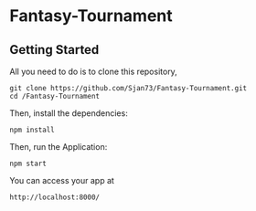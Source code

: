 # Fantasy-Tournament

## Getting Started

All you need to do is to clone this repository,


```
git clone https://github.com/Sjan73/Fantasy-Tournament.git
cd /Fantasy-Tournament
```

Then, install the dependencies:

```
npm install
```

Then, run the Application:

```
npm start
```

You can access your app at 

```
http://localhost:8000/
```
